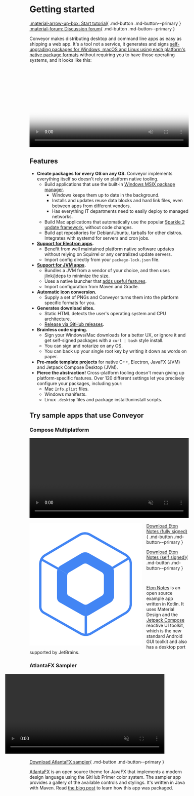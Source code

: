 # Getting started

[ :material-arrow-up-box: Start tutorial](tutorial/1-get-started.md){ .md-button .md-button--primary } [ :material-forum: Discussion forum](https://github.com/hydraulic-software/conveyor/discussions){ .md-button .md-button--primary }

Conveyor makes distributing desktop and command line apps as easy as shipping a web app. It's a tool not a service, it generates and signs [self-upgrading packages for Windows, macOS and Linux using each platform's native package formats](outputs.md) without requiring you to have those operating systems, and it looks like this:

<video width="100%" poster="https://conveyor.hydraulic.dev/assets/promo.jpg" controls><source src="https://conveyor.hydraulic.dev/assets/promo.mp4" type="video/mp4"></video>

## Features

* **Create packages for every OS on any OS.** Conveyor implements everything itself so doesn't rely on platform native tooling.
    * Build applications that use the built-in [Windows MSIX package manager](outputs.md).
        * Windows keeps them up to date in the background.
        * Installs and updates reuse data blocks and hard link files, even between apps from different vendors.
        * Has everything IT departments need to easily deploy to managed networks.
    * Build Mac applications that automatically use the popular [Sparkle 2 update framework](https://sparkle-project.org/), without code changes.
    * Build apt repositories for Debian/Ubuntu, tarballs for other distros. Integrates with systemd for servers and cron jobs.
* **[Support for Electron apps](configs/electron.md).**
    * Benefit from well maintained platform native software updates without relying on Squirrel or any centralized update servers.
    * Import config directly from your `package-lock.json` file.
* **[Support for JVM apps](configs/jvm.md).**
    * Bundles a JVM from a vendor of your choice, and then uses jlink/jdeps to minimize the size.
    * Uses a native launcher that [adds useful features](configs/jvm.md#launcher-features).
    * Import configuration from Maven and Gradle.
* **Automatic icon conversion.**
    * Supply a set of PNGs and Conveyor turns them into the platform specific formats for you. 
* **Generates download sites.**
    * Static HTML detects the user's operating system and CPU architecture.
    * [Release via GitHub releases](configs/download-pages#publishing-through-github).
* **Brainless code signing.**
    * Sign your Windows/Mac downloads for a better UX, or ignore it and get self-signed packages with a `curl | bash` style install.    
    * You can sign and notarize on any OS. 
    * You can back up your single root key by writing it down as words on paper.
* **Pre-made template projects** for native C++, Electron, JavaFX (JVM) and Jetpack Compose Desktop (JVM).
* **Pierce the abstraction!** Cross-platform tooling doesn't mean giving up platform-specific features. Over 120 different settings let you precisely configure your packages, including your:
    * Mac `Info.plist` files.
    * Windows manifests.
    * Linux `.desktop` files and package install/uninstall scripts.

## Try sample apps that use Conveyor

### Compose Multiplatform

<video width="100%" playsinline autoplay muted loop><source src="https://downloads.hydraulic.dev/eton-sample/eton.mp4" type="video/mp4"></video>

<img src="images/compose-multiplatform.svg" style="float: left; padding-right: 1em"></img>

[Download Eton Notes (fully signed)](https://downloads.hydraulic.dev/eton-sample/download.html){ .md-button .md-button--primary }

[Download Eton Notes (self signed)](https://downloads.hydraulic.dev/eton-sample/selfsigned/download.html){ .md-button .md-button--primary }

<br style="clear: right" />

[Eton Notes](https://github.com/hydraulic-software/eton-desktop) is an open source example app written in Kotlin. It uses Material Design and the [Jetpack Compose](https://www.jetbrains.com/lp/compose-desktop/) reactive UI toolkit, which is the new standard Android GUI toolkit and also has a desktop port supported by JetBrains.

### AtlantaFX Sampler

<video width="100%" playsinline autoplay muted loop style="margin-left: -5.5em"><source type="video/mp4" src="https://www.hydraulic.software/assets/images/video/AtlantaFX.mp4"/></video>

[Download AtlantaFX sampler](https://downloads.hydraulic.dev/atlantafx/sampler/download.html){ .md-button .md-button--primary }

[AtlantaFX](https://github.com/mkpaz/atlantafx) is an open source theme for JavaFX that implements a modern design language using the GitHub Primer color system. The sampler app provides a gallery of the available controls and stylings. It's written in Java with Maven. Read [the blog post](https://hydraulic.software/blog/3-atlantafx-sampler.html) to learn how this app was packaged.
